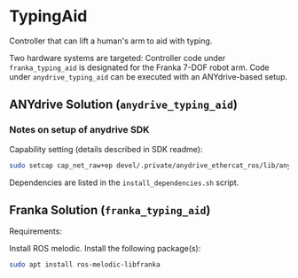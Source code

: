 # TypingAid

Controller that can lift a human's arm to aid with typing.

Two hardware systems are targeted: Controller code under `franka_typing_aid` is designated for the Franka 7-DOF robot arm. Code under `anydrive_typing_aid` can be executed with an ANYdrive-based setup.

## ANYdrive Solution (`anydrive_typing_aid`)

### Notes on setup of anydrive SDK

Capability setting (details described in SDK readme): 

```bash
sudo setcap cap_net_raw+ep devel/.private/anydrive_ethercat_ros/lib/anydrive_ethercat_ros/anydrive_ethercat_ros_node
```

Dependencies are listed in the `install_dependencies.sh` script.

## Franka Solution (`franka_typing_aid`)

Requirements:

Install ROS melodic. Install the following package(s):

```bash
sudo apt install ros-melodic-libfranka
```
